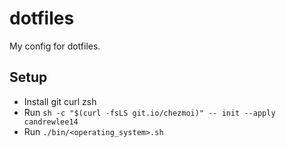 # dotfiles
My config for dotfiles.

## Setup
- Install git curl zsh
- Run `sh -c "$(curl -fsLS git.io/chezmoi)" -- init --apply candrewlee14`
- Run `./bin/<operating_system>.sh`
